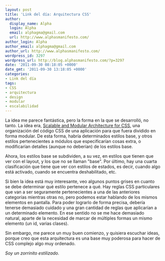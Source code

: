 ```yaml
---
layout: post
title: 'Link del día: Arquitectura CSS'
author:
  display_name: Alpha
  login: Alpha
  email: alphagma@gmail.com
  url: http://www.alphasmanifesto.com/
author_login: Alpha
author_email: alphagma@gmail.com
author_url: http://www.alphasmanifesto.com/
wordpress_id: 3297
wordpress_url: http://blog.alphasmanifesto.com/?p=3297
date: '2011-09-30 08:18:05 +0000'
date_gmt: '2011-09-30 13:18:05 +0000'
categories:
- Link del día
tags:
- CSS
- arquitectura
- design
- modular
- escalabilidad
---
```


La idea me parece fantástica, pero la forma en la que se desarrolló, no tanto. La idea era, [Scalable and Modular Architecture for CSS](http://smacss.com/book/), una organización del código CSS de una aplicación para que fuera dividido en forma modular. De esta forma, habría determinados estilos base, y otros estilos pertenecientes a módulos que especificarían cosas extra, o modificarían detalles (aunque no deberían) de los estilos base.

Ahora, los estilos base se subdividen, a su vez, en estilos que tienen que ver con el layout, y los que no se llaman "base". Por último, hay una cuarta clasificación que tiene que ver con estilos de estados, es decir, cuando algo está activado, cuando se encuentra deshabilitado, etc.

Si bien la idea está muy interesante, veo algunos puntos grises en cuanto se debe determinar qué estilo pertenece a qué. Hay reglas CSS particulares que van a ser seguramente pertenecientes a una de las anteriores categorías mientras otras no, pero podemos estar hablando de los mismos elementos en pantalla. Para poder lograrlo de forma precisa, debería tenerse demasiado cuidado y una gran cantidad de reglas que aplicarían a un determinado elemento. En ese sentido no se me hace demasiado natural, aparte de la necesidad de marcar de múltiples formas un mismo elemento (un id, varias clases).

Sin embargo, me parece un muy buen comienzo, y quisiera escuchar ideas, porque creo que esta arquitectura es una base muy poderosa para hacer de CSS complejo algo muy ordenado.

_Soy un zorrinito estilizado._

